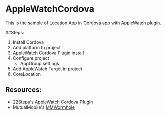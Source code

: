 # AppleWatchCordova

This is the sample of Location App in Cordova app with AppleWatch plugin. 

##Steps:
1. Install Cordova
2. Add platform to project
3. [AppleWatch Cordova](https://github.com/20steps/cordova-plugin-watch) Plugin install
4. Configure project 
    - AppGroup settings
5. Add AppleWatch Target in project
6. CoreLocation 


## Resources:
- 22Steps's [AppleWatch Cordova Plugin](https://github.com/20steps/cordova-plugin-watch)
- MutualMobile's [MMWormhole](https://github.com/mutualmobile/MMWormhole)
